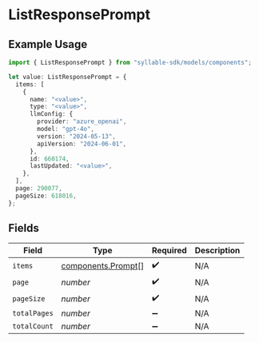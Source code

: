 # ListResponsePrompt

## Example Usage

```typescript
import { ListResponsePrompt } from "syllable-sdk/models/components";

let value: ListResponsePrompt = {
  items: [
    {
      name: "<value>",
      type: "<value>",
      llmConfig: {
        provider: "azure_openai",
        model: "gpt-4o",
        version: "2024-05-13",
        apiVersion: "2024-06-01",
      },
      id: 660174,
      lastUpdated: "<value>",
    },
  ],
  page: 290077,
  pageSize: 618016,
};
```

## Fields

| Field                                                    | Type                                                     | Required                                                 | Description                                              |
| -------------------------------------------------------- | -------------------------------------------------------- | -------------------------------------------------------- | -------------------------------------------------------- |
| `items`                                                  | [components.Prompt](../../models/components/prompt.md)[] | :heavy_check_mark:                                       | N/A                                                      |
| `page`                                                   | *number*                                                 | :heavy_check_mark:                                       | N/A                                                      |
| `pageSize`                                               | *number*                                                 | :heavy_check_mark:                                       | N/A                                                      |
| `totalPages`                                             | *number*                                                 | :heavy_minus_sign:                                       | N/A                                                      |
| `totalCount`                                             | *number*                                                 | :heavy_minus_sign:                                       | N/A                                                      |